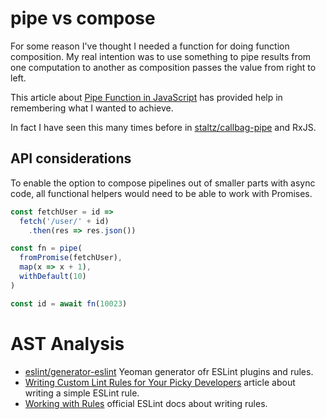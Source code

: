 # pipe vs compose

For some reason I've thought I needed a function for doing function composition.
My real intention was to use something to pipe results from one computation to another as composition passes the value from right to left.

This article about [Pipe Function in JavaScript](https://medium.com/@venomnert/pipe-function-in-javascript-8a22097a538e) has provided help in remembering what I wanted to achieve.

In fact I have seen this many times before in [staltz/callbag-pipe](https://github.com/staltz/callbag-pipe) and RxJS.

## API considerations

To enable the option to compose pipelines out of smaller parts with async code, all functional helpers would need to be able to work with Promises.

```js
const fetchUser = id =>
  fetch('/user/' + id)
    .then(res => res.json())

const fn = pipe(
  fromPromise(fetchUser),
  map(x => x + 1),
  withDefault(10)
)

const id = await fn(10023)
```

# AST Analysis

- [eslint/generator-eslint](https://github.com/eslint/generator-eslint) Yeoman generator ofr ESLint plugins and rules.
- [Writing Custom Lint Rules for Your Picky Developers](https://flexport.engineering/writing-custom-lint-rules-for-your-picky-developers-67732afa1803) article about writing a simple ESLint rule.
- [Working with Rules](https://eslint.org/docs/developer-guide/working-with-rules) official ESLint docs about writing rules.
